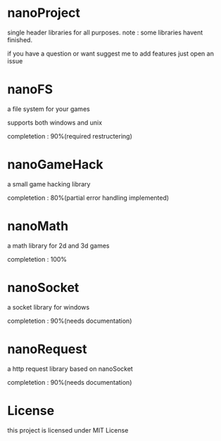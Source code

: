 # nanoProject
single header libraries for all purposes. note : some libraries havent finished. 

if you have a question or want suggest me to add features just open an issue

# nanoFS
a file system for your games

supports both windows and unix

completetion : 90%(required restructering)

# nanoGameHack
a small game hacking library

completetion : 80%(partial error handling implemented)

# nanoMath
a math library for 2d and 3d games

completetion : 100%

# nanoSocket
a socket library for windows

completetion : 90%(needs documentation)

# nanoRequest
a http request library based on nanoSocket

completetion : 90%(needs documentation)

# License
this project is licensed under MIT License
